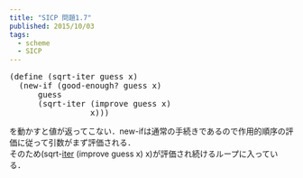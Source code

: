 ```yaml
---
title: "SICP 問題1.7"
published: 2015/10/03
tags:
  - scheme
  - SICP
---
```



<pre class="code lang-scheme" data-lang="scheme" data-unlink><span class="synSpecial">(</span><span class="synStatement">define</span> <span class="synSpecial">(</span>sqrt-iter guess x<span class="synSpecial">)</span>
  <span class="synSpecial">(</span>new-if <span class="synSpecial">(</span>good-enough? guess x<span class="synSpecial">)</span>
      guess
      <span class="synSpecial">(</span>sqrt-iter <span class="synSpecial">(</span>improve guess x<span class="synSpecial">)</span>
                 x<span class="synSpecial">)))</span>
</pre>


<p>を動かすと値が返ってこない．new-ifは通常の手続きであるので作用的順序の評価に従って引数がまず評価される．<br/>
そのため(sqrt-<a class="keyword" href="http://d.hatena.ne.jp/keyword/iter">iter</a> (improve guess x) x)が評価され続けるループに入っている．</p>

